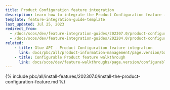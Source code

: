 ```yaml
---
title: Product Configuration feature integration
description: Learn how to integrate the Product Configuration feature into a Spryker project.
template: feature-integration-guide-template
last_updated: Jul 25, 2023
redirect_from:
  - /docs/scos/dev/feature-integration-guides/202307.0/product-configuration-feature-integration.html
  - /docs/scos/dev/feature-integration-guides/202204.0/product-configuration-feature-integration.htm
related:
    - title: Glue API - Product Configuration feature integration
      link: docs/pbc/all/product-information-management/page.version/base-shop/install-and-upgrade/install-glue-api/install-the-product-configuration-glue-api.html
    - title: Configurable Product feature walkthrough
      link: docs/scos/dev/feature-walkthroughs/page.version/configurable-product-feature-walkthrough/configurable-product-feature-walkthrough.html
---
```


{% include pbc/all/install-features/202307.0/install-the-product-configuration-feature.md %} <!-- To edit, see /_includes/pbc/all/install-features/202307.0/install-the-product-configuration-feature.md -->
